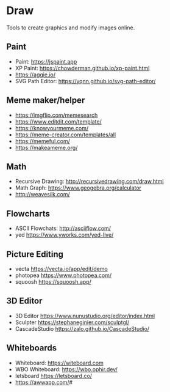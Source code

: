 # Draw

Tools to create graphics and modify images online.

## Paint

- Paint: <https://jspaint.app>
- XP Paint: <https://chowderman.github.io/xp-paint.html>
- <https://aggie.io/>
- SVG Path Editor: <https://yqnn.github.io/svg-path-editor/>

## Meme maker/helper

- <https://imgflip.com/memesearch>
- <https://www.editdit.com/template/>
- <https://knowyourmeme.com/>
- <https://meme-creator.com/templates/all>
- <https://memeful.com/>
- <https://makeameme.org/>

## Math

- Recursive Drawing: <http://recursivedrawing.com/draw.html>
- Math Graph: <https://www.geogebra.org/calculator>
- <http://weavesilk.com/>

## Flowcharts

- ASCII Flowchats: <http://asciiflow.com/>
- yed <https://www.yworks.com/yed-live/>

## Picture Editing

- vecta <https://vecta.io/app/edit/demo>
- photopea <https://www.photopea.com/>
- squoosh <https://squoosh.app/>

## 3D Editor

- 3D Editor <https://www.nunustudio.org/editor/index.html>
- Sculpter <https://stephaneginier.com/sculptgl/>
- CascadeStudio <https://zalo.github.io/CascadeStudio/>

## Whiteboards

- Whiteboard: <https://witeboard.com>
- WBO Whiteboard: <https://wbo.ophir.dev/>
- letsboard <https://letsboard.co/>
- <https://awwapp.com/>#
